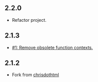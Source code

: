 ## 2.2.0
* Refactor project.

## 2.1.3
* [#1: Remove obsolete function contexts.](https://github.com/chrisdothtml/pfs/issues/1)

## 2.1.2
* Fork from [chrisdothtml](https://github.com/chrisdothtml/pfs)

